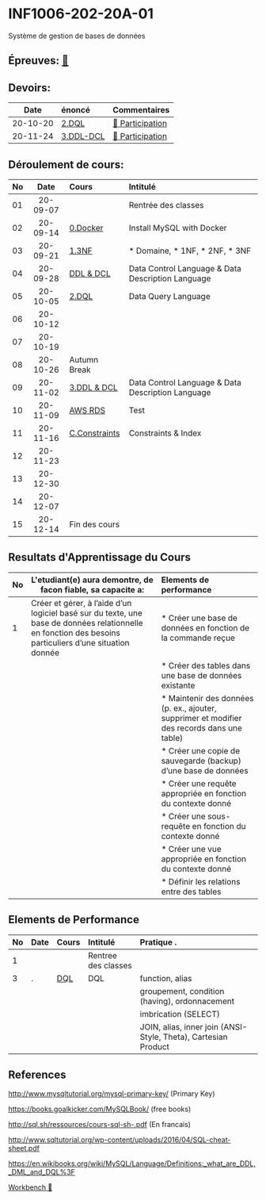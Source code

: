 # INF1006-202-20A-01
Système de gestion de bases de données

## Épreuves: [:date:](.epreuves)

## Devoirs:

| Date   | énoncé                    |     Commentaires                                                      |
|:------:|:--------------------------|:----------------------------------------------------------------------|
|20-10-20| [2.DQL](https://github.com/CollegeBoreal/INF1006-202-20A-01/blob/master/2.DQL/Query.md) | [:bookmark: Participation](https://github.com/CollegeBoreal/INF1006-202-20A-01/blob/master/2.DQL/.scripts/Participation.md) | 
|20-11-24| [3.DDL-DCL](https://github.com/CollegeBoreal/INF1006-202-20A-01/blob/master/3.DDL-DCL) | [:bookmark: Participation](https://github.com/CollegeBoreal/INF1006-202-20A-01/blob/master/3.DDL-DCL/.scripts/Participation.md) | 





## Déroulement de cours:

|No| Date   | Cours                                          | Intitulé                                |
|--|:------:|:-----------------------------------------------|:----------------------------------------|
|01|20-09-07|                                                | Rentrée des classes                     |
|02|20-09-14| [0.Docker](0.Docker)                           | Install MySQL with Docker               |
|03|20-09-21| [1.3NF](1.3NF)                                 | * Domaine, * 1NF, * 2NF, * 3NF          |
|04|20-09-28| [DDL & DCL](0.Docker/README.md#b-manipulation-de-la-base-de-donn%C3%A9es-mysql) | Data Control Language   & Data Description Language   |
|05|20-10-05| [2.DQL](2.DQL)                                 | Data Query Language                     |
|06|20-10-12|                                                |                                         |
|07|20-10-19|                                                |                                         |
|08|20-10-26| Autumn Break                                   |                                         |
|09|20-11-02| [3.DDL & DCL](3.DDL-DCL)                       | Data Control Language   & Data Description Language   |
|10|20-11-09| [AWS RDS](R.RDS)                               | Test                                    |
|11|20-11-16| [C.Constraints](C.Constraints)                 | Constraints & Index                     |
|12|20-11-23|                                                |                                         |
|13|20-12-30|                                                |                                         |
|14|20-12-07|                                                |                                         |
|15|20-12-14| Fin des cours                                  |                                         |



## Resultats d'Apprentissage du Cours

|No|L'etudiant(e) aura demontre, de facon fiable, sa capacite a:      |          Elements de performance                               |
|--|------------------------------------------------------------------|:---------------------------------------------------------------|
| 1| Créer et gérer, à l’aide d’un logiciel basé sur du texte, une base de données relationnelle en fonction des besoins particuliers d’une situation donnée                                                | * Créer une base de données en fonction de la commande reçue
|  |                                                                  | * Créer des tables dans une base de données existante
|  |                                                                  | * Maintenir des données (p. ex., ajouter, supprimer et modifier des records dans une table) |
|  |                                                                  | * Créer une copie de sauvegarde (backup) d’une base de données |
|  |                                                                  | * Créer une requête appropriée en fonction du contexte donné   |
|  |                                                                  | * Créer une sous-requête en fonction du contexte donné         |
|  |                                                                  | * Créer une vue appropriée en fonction du contexte donné       |
|  |                                                                  | * Définir les relations entre des tables                       |

## Elements de Performance

|No| Date   | Cours                       | Intitulé              |  Pratique .                                                    |
|--|--------|:----------------------------|:----------------------|:---------------------------------------------------------------|
| 1|        |                             | Rentree des classes   |                                                                |
| 3|.       | [DQL](./2.DQL#exercices)    | DQL                   | function, alias                                                |
|  |        |                             |                       | groupement, condition (having), ordonnacement                  |
|  |        |                             |                       | imbrication (SELECT)                                           |
|  |        |                             |                       | JOIN, alias, inner join (ANSI-Style, Theta), Cartesian Product |


## References

http://www.mysqltutorial.org/mysql-primary-key/ (Primary Key)

https://books.goalkicker.com/MySQLBook/ (free books)

http://sql.sh/ressources/cours-sql-sh-.pdf (En francais)

http://www.sqltutorial.org/wp-content/uploads/2016/04/SQL-cheat-sheet.pdf

https://en.wikibooks.org/wiki/MySQL/Language/Definitions:_what_are_DDL,_DML_and_DQL%3F

[Workbench 🎥](https://www.linkedin.com/learning/decouvrir-mysql/installer-et-demarrer-mysql-workbench?u=56968449)

